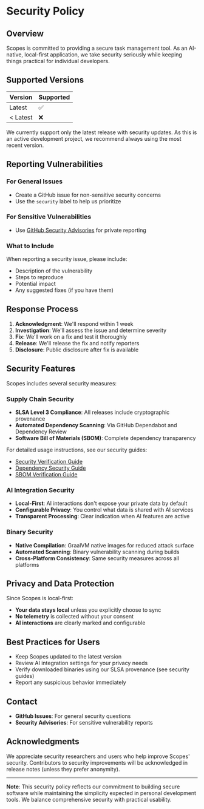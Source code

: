 # Security Policy

## Overview

Scopes is committed to providing a secure task management tool. As an AI-native, local-first application, we take security seriously while keeping things practical for individual developers.

## Supported Versions

| Version | Supported          |
| ------- | ------------------ |
| Latest  | :white_check_mark: |
| < Latest | :x:               |

We currently support only the latest release with security updates. As this is an active development project, we recommend always using the most recent version.

## Reporting Vulnerabilities

### For General Issues

- Create a GitHub issue for non-sensitive security concerns
- Use the `security` label to help us prioritize

### For Sensitive Vulnerabilities

- Use [GitHub Security Advisories](https://github.com/kamiazya/scopes/security/advisories) for private reporting

### What to Include
When reporting a security issue, please include:
- Description of the vulnerability
- Steps to reproduce
- Potential impact
- Any suggested fixes (if you have them)

## Response Process

1. **Acknowledgment**: We'll respond within 1 week
2. **Investigation**: We'll assess the issue and determine severity
3. **Fix**: We'll work on a fix and test it thoroughly
4. **Release**: We'll release the fix and notify reporters
5. **Disclosure**: Public disclosure after fix is available

## Security Features

Scopes includes several security measures:

### Supply Chain Security
- **SLSA Level 3 Compliance**: All releases include cryptographic provenance
- **Automated Dependency Scanning**: Via GitHub Dependabot and Dependency Review  
- **Software Bill of Materials (SBOM)**: Complete dependency transparency

For detailed usage instructions, see our security guides:
- [Security Verification Guide](./docs/guides/security-verification.md)
- [Dependency Security Guide](./docs/guides/dependency-security.md)
- [SBOM Verification Guide](./docs/guides/sbom-verification.md)

### AI Integration Security
- **Local-First**: AI interactions don't expose your private data by default
- **Configurable Privacy**: You control what data is shared with AI services
- **Transparent Processing**: Clear indication when AI features are active

### Binary Security
- **Native Compilation**: GraalVM native images for reduced attack surface
- **Automated Scanning**: Binary vulnerability scanning during builds
- **Cross-Platform Consistency**: Same security measures across all platforms

## Privacy and Data Protection

Since Scopes is local-first:
- **Your data stays local** unless you explicitly choose to sync
- **No telemetry** is collected without your consent
- **AI interactions** are clearly marked and configurable

## Best Practices for Users

- Keep Scopes updated to the latest version
- Review AI integration settings for your privacy needs
- Verify downloaded binaries using our SLSA provenance (see security guides)
- Report any suspicious behavior immediately

## Contact

- **GitHub Issues**: For general security questions
- **Security Advisories**: For sensitive vulnerability reports

## Acknowledgments

We appreciate security researchers and users who help improve Scopes' security. Contributors to security improvements will be acknowledged in release notes (unless they prefer anonymity).

---

**Note**: This security policy reflects our commitment to building secure software while maintaining the simplicity expected in personal development tools. We balance comprehensive security with practical usability.

